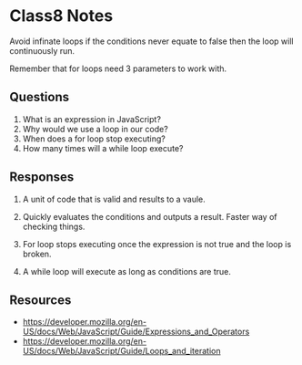 # Class8 Notes

Avoid infinate loops if the conditions never equate to false then the loop will continuously run.

Remember that for loops need 3 parameters to work with.


## Questions

1. What is an expression in JavaScript?
2. Why would we use a loop in our code?
3. When does a for loop stop executing?
4. How many times will a while loop execute?



## Responses

1. A unit of code that is valid and results to a vaule.

2. Quickly evaluates the conditions and outputs a result. Faster way of checking things.

3. For loop stops executing once the expression is not true and the loop is broken.

4. A while loop will execute as long as conditions are true.


## Resources

- https://developer.mozilla.org/en-US/docs/Web/JavaScript/Guide/Expressions_and_Operators
- https://developer.mozilla.org/en-US/docs/Web/JavaScript/Guide/Loops_and_iteration